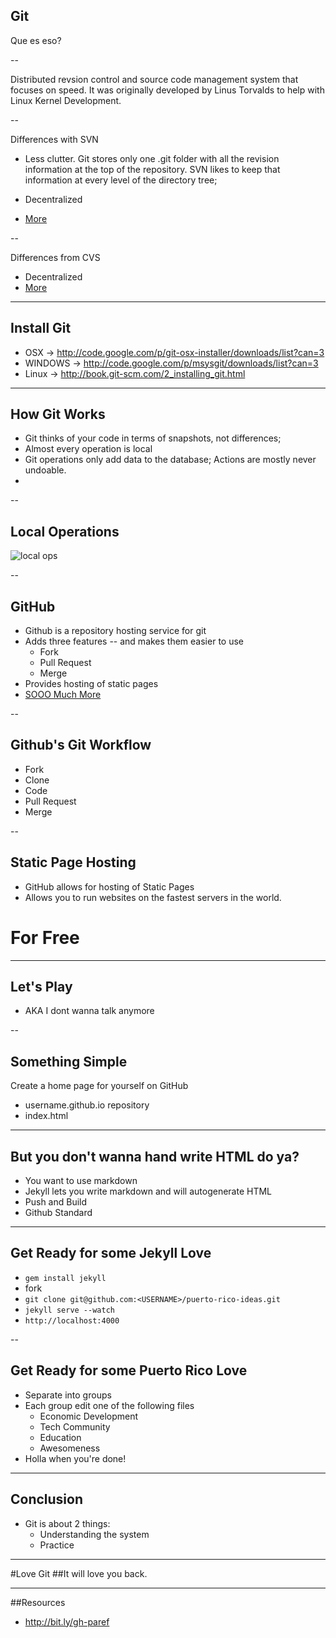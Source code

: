 
## Git

Que es eso?

--

Distributed revsion control and source code management system that focuses on speed. It was originally developed by Linus Torvalds to help with Linux Kernel Development.

--

Differences with SVN

* Less clutter.  Git stores only one .git folder with all the revision information at the top of the repository.  SVN likes to keep that information at every level of the directory tree;

* Decentralized

* [More](http://stackoverflow.com/questions/871/why-is-git-better-than-subversion)

--

Differences from CVS

* Decentralized
* [More](http://stackoverflow.com/questions/802573/difference-between-git-and-cvs)

---

## Install Git

* OSX -> http://code.google.com/p/git-osx-installer/downloads/list?can=3
* WINDOWS -> http://code.google.com/p/msysgit/downloads/list?can=3
* Linux -> http://book.git-scm.com/2_installing_git.html

---

## How Git Works
* Git thinks of your code in terms of snapshots, not differences;
* Almost every operation is local
* Git operations only add data to the database;  Actions are mostly never undoable.
*

--

## Local Operations

![local ops](http://git-scm.com/figures/18333fig0106-tn.png)


--

## GitHub
* Github is a repository hosting service for git
* Adds three features -- and makes them easier to use
  * Fork
  * Pull Request
  * Merge
* Provides hosting of static pages
* [SOOO Much More](https://github.com/blog/category/ship)

--

## Github's Git Workflow

* Fork
* Clone
* Code
* Pull Request
* Merge

--

## Static Page Hosting
* GitHub allows for hosting of Static Pages
* Allows you to run websites on the fastest servers in the world.

# For Free

---

## Let's Play
* AKA I dont wanna talk anymore

--

## Something Simple

Create a home page for yourself on GitHub

* username.github.io repository
* index.html

---

## But you don't wanna hand write HTML do ya?
* You want to use markdown
* Jekyll lets you write markdown and will autogenerate HTML
* Push and Build
* Github Standard

---

## Get Ready for some Jekyll Love
* `gem install jekyll`
* fork
* `git clone git@github.com:<USERNAME>/puerto-rico-ideas.git`
* `jekyll serve --watch`
* `http://localhost:4000`

--

## Get Ready for some Puerto Rico Love
* Separate into groups
* Each group edit one of the following files
  *  Economic Development
  *  Tech Community
  *  Education
  *  Awesomeness
* Holla when you're done!

---

## Conclusion
* Git is about 2 things:
  * Understanding the system
  * Practice

---

#Love Git
##It will love you back.

---

##Resources
* http://bit.ly/gh-paref

